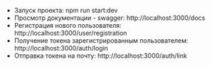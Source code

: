 - Запуск проекта:  npm run start:dev
- Просмотр документации - swagger: http://localhost:3000/docs
- Регистрация нового пользователя: http://localhost:3000/user/registration
- Получение токена зарегистрированным пользователем: http://localhost:3000/auth/login
- Отправка токена на почту: http://localhost:3000/auth/link
